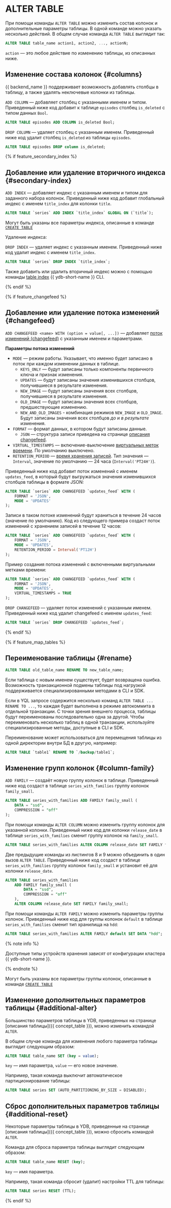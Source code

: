 # ALTER TABLE

При помощи команды ```ALTER TABLE``` можно изменить состав колонок и дополнительные параметры таблицы. В одной команде можно указать несколько действий. В общем случае команда ```ALTER TABLE``` выглядит так:

```sql
ALTER TABLE table_name action1, action2, ..., actionN;
```

```action``` — это любое действие по изменению таблицы, из описанных ниже.

## Изменение состава колонок {#columns}

{{ backend_name }} поддерживает возможность добавлять столбцы в таблицу, а также удалять неключевые колонки из таблицы.

```ADD COLUMN``` — добавляет столбец с указанными именем и типом. Приведенный ниже код добавит к таблице ```episodes``` столбец ```is_deleted``` с типом данных ```Bool```.

```sql
ALTER TABLE episodes ADD COLUMN is_deleted Bool;
```

```DROP COLUMN``` — удаляет столбец с указанным именем. Приведенный ниже код удалит столбец ```is_deleted``` из таблицы ```episodes```.

```sql
ALTER TABLE episodes DROP column is_deleted;
```

{% if feature_secondary_index %}

## Добавление или удаление вторичного индекса {#secondary-index}

```ADD INDEX``` — добавляет индекс с указанным именем и типом для заданного набора колонок. Приведенный ниже код добавит глобальный индекс с именем ```title_index``` для колонки ```title```.

```sql
ALTER TABLE `series` ADD INDEX `title_index` GLOBAL ON (`title`);
```

Могут быть указаны все параметры индекса, описанные в команде [`CREATE TABLE`](../create_table#secondary_index)

Удаление индекса:

```DROP INDEX``` — удаляет индекс с указанным именем. Приведенный ниже код удалит индекс с именем ```title_index```.

```sql
ALTER TABLE `series` DROP INDEX `title_index`;
```

Также добавить или удалить вторичный индекс можно с помощью команды [table index](https://ydb.tech/ru/docs/reference/ydb-cli/commands/secondary_index) {{ ydb-short-name }} CLI.

{% endif %}

{% if feature_changefeed %}

## Добавление или удаление потока изменений {#changefeed}

`ADD CHANGEFEED <name> WITH (option = value[, ...])` — добавляет [поток изменений (changefeed)](../../../../concepts/cdc) с указанным именем и параметрами.

**Параметры потока изменений**

* `MODE` — режим работы. Указывает, что именно будет записано в поток при каждом изменении данных в таблице.
  * `KEYS_ONLY` — будут записаны только компоненты первичного ключа и признак изменения.
  * `UPDATES` — будут записаны значения изменившихся столбцов, получившиеся в результате изменения.
  * `NEW_IMAGE` — будут записаны значения всех столбцов, получившиеся в результате изменения.
  * `OLD_IMAGE` — будут записаны значения всех столбцов, предшествующие изменению.
  * `NEW_AND_OLD_IMAGES` - комбинация режимов `NEW_IMAGE` и `OLD_IMAGE`. Будут записаны значения всех столбцов _до_ и _в результате_ изменения.
* `FORMAT` — формат данных, в котором будут записаны данные.
  * `JSON` — структура записи приведена на странице [описания changefeed](../../../../concepts/cdc#record-structure).
* `VIRTUAL_TIMESTAMPS` — включение-выключение [виртуальных меток времени](../../../../concepts/cdc#virtual-timestamps). По умолчанию выключено.
* `RETENTION_PERIOD` — [время хранения записей](../../../../concepts/cdc#retention-period). Тип значения — `Interval`, значение по умолчанию — 24 часа (`Interval('PT24H')`).

Приведенный ниже код добавит поток изменений с именем `updates_feed`, в который будут выгружаться значения изменившихся столбцов таблицы в формате JSON:

```sql
ALTER TABLE `series` ADD CHANGEFEED `updates_feed` WITH (
    FORMAT = 'JSON',
    MODE = 'UPDATES'
);
```

Записи в таком потоке изменений будут храниться в течение 24 часов (значение по умолчанию). Код из следующего примера создаст поток изменений с хранением записей в течение 12 часов:

```sql
ALTER TABLE `series` ADD CHANGEFEED `updates_feed` WITH (
    FORMAT = 'JSON',
    MODE = 'UPDATES',
    RETENTION_PERIOD = Interval('PT12H')
);
```

Пример создания потока изменений с включенными виртуальными метками времени:

```sql
ALTER TABLE `series` ADD CHANGEFEED `updates_feed` WITH (
    FORMAT = 'JSON',
    MODE = 'UPDATES',
    VIRTUAL_TIMESTAMPS = TRUE
);
```

`DROP CHANGEFEED` — удаляет поток изменений с указанным именем. Приведенный ниже код удалит changefeed с именем `updates_feed`:

```sql
ALTER TABLE `series` DROP CHANGEFEED `updates_feed`;
```

{% endif %}

{% if feature_map_tables %}

## Переименование таблицы {#rename}

```sql
ALTER TABLE old_table_name RENAME TO new_table_name;
```

Если таблица с новым именем существует, будет возвращена ошибка. Возможность транзакционной подмены таблицы под нагрузкой поддерживается специализированными методами в CLI и SDK.

Если в YQL запросе содержится несколько команд `ALTER TABLE ... RENAME TO ...`, то каждая будет выполнена в режиме автокоммита в отдельной транзакции. С точки зрения внешнего процесса, таблицы будут переименованы последовательно одна за другой. Чтобы переименовать несколько таблиц в одной транзакции, используйте специализированные методы, доступные в CLI и SDK.

Переименование может использоваться для перемещения таблицы из одной директории внутри БД в другую, например:

``` sql
ALTER TABLE `table1` RENAME TO `/backup/table1`;
```

## Изменение групп колонок {#column-family}

```ADD FAMILY``` — создаёт новую группу колонок в таблице. Приведенный ниже код создаст в таблице ```series_with_families``` группу колонок ```family_small```.

```sql
ALTER TABLE series_with_families ADD FAMILY family_small (
    DATA = "ssd",
    COMPRESSION = "off"
);
```

При помощи команды ```ALTER COLUMN``` можно изменить группу колонок для указанной колонки. Приведенный ниже код для колонки ```release_date``` в таблице ```series_with_families``` сменит группу колонок на ```family_small```.

```sql
ALTER TABLE series_with_families ALTER COLUMN release_date SET FAMILY family_small;
```

Две предыдущие команды из листингов 8 и 9 можно объединить в один вызов ```ALTER TABLE```. Приведенный ниже код создаст в таблице ```series_with_families``` группу колонок ```family_small``` и установит её для колонки ```release_date```.

```sql
ALTER TABLE series_with_families
	ADD FAMILY family_small (
    	DATA = "ssd",
    	COMPRESSION = "off"
	),
	ALTER COLUMN release_date SET FAMILY family_small;
```

При помощи команды ```ALTER FAMILY``` можно изменить параметры группы колонок. Приведенный ниже код для группы колонок ```default``` в таблице ```series_with_families``` сменит тип хранилища на ```hdd```:

```sql
ALTER TABLE series_with_families ALTER FAMILY default SET DATA "hdd";
```

{% note info %}

Доступные типы устройств хранения зависят от конфигурации кластера {{ ydb-short-name }}.

{% endnote %}

Могут быть указаны все параметры группы колонок, описанные в команде [`CREATE TABLE`](create_table#column-family)


## Изменение дополнительных параметров таблицы {#additional-alter}

Большинство параметров таблицы в YDB, приведенных на странице [описания таблицы]({{ concept_table }}), можно изменить командой ```ALTER```.

В общем случае команда для изменения любого параметра таблицы выглядит следующим образом:

```sql
ALTER TABLE table_name SET (key = value);
```

```key``` — имя параметра, ```value``` — его новое значение.

Например, такая команда выключит автоматическое партиционирование таблицы:

```sql
ALTER TABLE series SET (AUTO_PARTITIONING_BY_SIZE = DISABLED);
```

## Сброс дополнительных параметров таблицы {#additional-reset}

Некоторые параметры таблицы в YDB, приведенные на странице [описания таблицы]({{ concept_table }}), можно сбросить командой ```ALTER```.

Команда для сброса параметра таблицы выглядит следующим образом:

```sql
ALTER TABLE table_name RESET (key);
```

```key``` — имя параметра.

Например, такая команда сбросит (удалит) настройки TTL для таблицы:

```sql
ALTER TABLE series RESET (TTL);
```
{% endif %}
